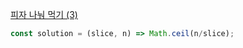[피자 나눠 먹기 (3)](https://school.programmers.co.kr/learn/courses/30/lessons/120809)

```js
const solution = (slice, n) => Math.ceil(n/slice);
```